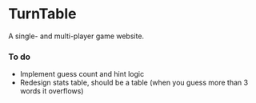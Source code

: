 # TurnTable
A single- and multi-player game website.

### To do
- Implement guess count and hint logic
- Redesign stats table, should be a table (when you guess more than 3 words it overflows)
